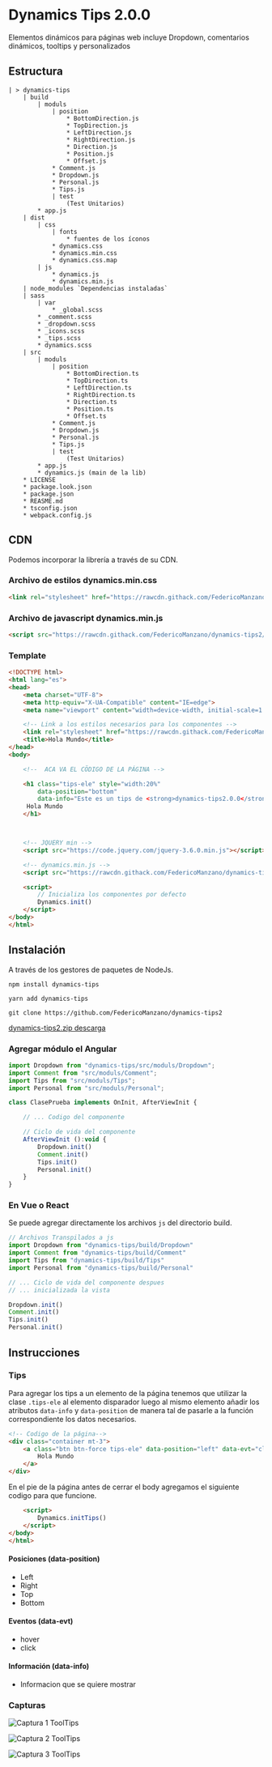 # Dynamics Tips 2.0.0

Elementos dinámicos para páginas web incluye Dropdown, comentarios dinámicos, tooltips y personalizados

## Estructura

```
| > dynamics-tips
    | build
        | moduls
            | position
                * BottomDirection.js
                * TopDirection.js
                * LeftDirection.js
                * RightDirection.js
                * Direction.js
                * Position.js
                * Offset.js
            * Comment.js
            * Dropdown.js
            * Personal.js
            * Tips.js
            | test
                (Test Unitarios)
        * app.js
    | dist
        | css
            | fonts
                * fuentes de los íconos
            * dynamics.css
            * dynamics.min.css
            * dynamics.css.map
        | js 
            * dynamics.js
            * dynamics.min.js
    | node_modules `Dependencias instaladas`
    | sass
        | var
            * _global.scss
        * _comment.scss
        * _dropdown.scss
        * _icons.scss
        * _tips.scss
        * dynamics.scss
    | src
        | moduls
            | position
                * BottomDirection.ts
                * TopDirection.ts
                * LeftDirection.ts
                * RightDirection.ts
                * Direction.ts
                * Position.ts
                * Offset.ts
            * Comment.js
            * Dropdown.js
            * Personal.js
            * Tips.js
            | test
                (Test Unitarios)
        * app.js
        * dynamics.js (main de la lib)
    * LICENSE
    * package.look.json
    * package.json
    * REASME.md
    * tsconfig.json
    * webpack.config.js

```

## CDN 

Podemos incorporar la librería a través de su CDN.

### Archivo de estilos dynamics.min.css
```html
<link rel="stylesheet" href="https://rawcdn.githack.com/FedericoManzano/dynamics-tips2/5b1314c0aff6b0f02a9fa77ceee9f0e5b5c0a6f1/dist/css/dynamics.min.css">
```

### Archivo de javascript dynamics.min.js

```html
<script src="https://rawcdn.githack.com/FedericoManzano/dynamics-tips2/5b1314c0aff6b0f02a9fa77ceee9f0e5b5c0a6f1/dist/js/dynamics.min.js"></script>
```

### Template

```html
<!DOCTYPE html>
<html lang="es">
<head>
    <meta charset="UTF-8">
    <meta http-equiv="X-UA-Compatible" content="IE=edge">
    <meta name="viewport" content="width=device-width, initial-scale=1.0">

    <!-- Link a los estilos necesarios para los componentes -->
    <link rel="stylesheet" href="https://rawcdn.githack.com/FedericoManzano/dynamics-tips2/5b1314c0aff6b0f02a9fa77ceee9f0e5b5c0a6f1/dist/css/dynamics.min.css">
    <title>Hola Mundo</title>
</head>
<body>

    <!--  ACA VA EL CÖDIGO DE LA PÁGINA -->

    <h1 class="tips-ele" style="width:20%"
        data-position="bottom"
        data-info="Este es un tips de <strong>dynamics-tips2.0.0</strong>" >
     Hola Mundo
    </h1>



    <!-- JQUERY min -->
    <script src="https://code.jquery.com/jquery-3.6.0.min.js"></script>

    <!-- dynamics.min.js -->
    <script src="https://rawcdn.githack.com/FedericoManzano/dynamics-tips2/5b1314c0aff6b0f02a9fa77ceee9f0e5b5c0a6f1/dist/js/dynamics.min.js"></script>

    <script>
        // Inicializa los componentes por defecto
        Dynamics.init()
    </script>
</body>
</html>
```
## Instalación

A través de los gestores de paquetes de NodeJs.

```
npm install dynamics-tips
```
```
yarn add dynamics-tips 
```
```
git clone https://github.com/FedericoManzano/dynamics-tips2
```
[dynamics-tips2.zip descarga](https://github.com/FedericoManzano/dynamics-tips2/archive/refs/heads/master.zip)

### Agregar módulo el Angular

```js
import Dropdown from "dynamics-tips/src/moduls/Dropdown";
import Comment from "src/moduls/Comment";
import Tips from "src/moduls/Tips";
import Personal from "src/moduls/Personal";

class ClasePrueba implements OnInit, AfterViewInit {

    // ... Codigo del componente 

    // Ciclo de vida del componente
    AfterViewInit ():void {
        Dropdown.init()
        Comment.init()
        Tips.init()
        Personal.init()
    }
}
```

### En Vue o React

Se puede agregar directamente los archivos `js` del directorio build.

```js
// Archivos Transpilados a js
import Dropdown from "dynamics-tips/build/Dropdown" 
import Comment from "dynamics-tips/build/Comment" 
import Tips from "dynamics-tips/build/Tips" 
import Personal from "dynamics-tips/build/Personal" 

// ... Ciclo de vida del componente despues 
// ... inicializada la vista

Dropdown.init()
Comment.init()
Tips.init()
Personal.init()
```
## Instrucciones

### Tips

Para agregar los tips a un elemento de la página tenemos que utilizar la clase `.tips-ele` al elemento disparador luego al mismo elemento añadir los atributos `data-info` y `data-position` de manera tal de pasarle a la función correspondiente los datos necesarios.

```html
<!-- Codigo de la página-->
<div class="container mt-3">
    <a class="btn btn-force tips-ele" data-position="left" data-evt="click"data-info="<strong>dynamics-tips2.0.0</strong>" >
        Hola Mundo
    </a>
</div>
```

En el pie de la página antes de cerrar el body agregamos el siguiente codigo para que funcione.

```html
    <script>
        Dynamics.initTips()
    </script>
</body>
</html>
```

#### Posiciones (data-position)
- Left
- Right
- Top
- Bottom

#### Eventos (data-evt)
- hover
- click

#### Información (data-info)
- Informacion que se quiere mostrar

### Capturas

![Captura 1 ToolTips](captures/captura1Tips.png "Muestra ToolTips abajo")

![Captura 2 ToolTips](captures/captura2tips.png "Muestra ToolTips derecha")

![Captura 3 ToolTips](captures/capturatips4.png "Muestra ToolTips izquierda")


